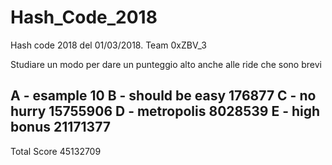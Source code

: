 # Hash_Code_2018
Hash code 2018 del 01/03/2018.
Team 0xZBV_3

Studiare un modo per dare un punteggio alto anche alle ride che sono brevi

A - esample               10
B - should be easy    176877
C - no hurry        15755906
D - metropolis       8028539
E - high bonus      21171377
----------------------------
Total Score         45132709
